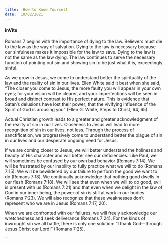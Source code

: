 ```yaml
---
title:  How to Know Yourself
date:  10/02/2021
---
```


#### inVite

Romans 7 begins with the importance of dying to the law. Believers must die to the law as the way of salvation. Dying to the law is necessary because our sinfulness makes it impossible for the law to save. Dying to the law is not the same as the law dying. The law continues to serve the necessary function of pointing out sin and showing sin to be just what it is, exceedingly sinful.

As we grow in Jesus, we come to understand better the spirituality of the law and the reality of sin in our lives. Ellen White said it best when she said, “The closer you come to Jesus, the more faulty you will appear in your own eyes; for your vision will be clearer, and your imperfections will be seen in broad and distinct contrast to His perfect nature. This is evidence that Satan’s delusions have lost their power; that the vivifying influence of the Spirit of God is arousing you” (Ellen G. White, Steps to Christ, 64, 65).

Actual Christian growth leads to a greater and greater acknowledgment of the reality of sin in our lives. Closeness to Jesus will lead to more recognition of sin in our lives, not less. Through the process of sanctification, we progressively come to understand better the plague of sin in our lives and our desperate ongoing need for Jesus.

If we are coming closer to Jesus, we will better understand the holiness and beauty of His character and will better see our deficiencies. Like Paul, we will sometimes be confused by our own bad behavior (Romans 7:14). We will be frustrated by our inability to fully practice what we will to do (Romans 7:15). We will be bewildered by our failure to perform the good we want to do (Romans 7:18). We continually acknowledge that nothing good dwells in our flesh (Romans 7:18). We will see that even when we will to do good, evil is present with us (Romans 7:21) and that even when we delight in the law of God in our inner being, the power of sin is still at work in our bodies (Romans 7:23). We will also recognize that these weaknesses don’t represent who we are in Jesus (Romans 7:17, 20).

When we are confronted with our failures, we will freely acknowledge our wretchedness and seek deliverance (Romans 7:24). For the kinds of inwrought sin we all battle, there is only one solution: “I thank God—through Jesus Christ our Lord!” (Romans 7:25).

``